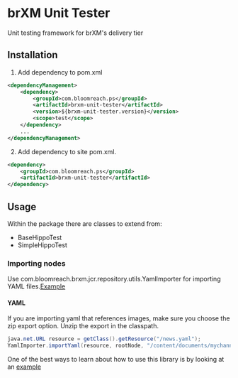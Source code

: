 # brXM Unit Tester

Unit testing framework for brXM's delivery tier

## Installation

1. Add dependency to pom.xml
```xml
<dependencyManagement>
    <dependency>
        <groupId>com.bloomreach.ps</groupId>
        <artifactId>brxm-unit-tester</artifactId>
        <version>${brxm-unit-tester.version}</version>
        <scope>test</scope>
    </dependency>
    ...
</dependencyManagement>
```

2. Add dependency to site pom.xml.
```xml
<dependency>
    <groupId>com.bloomreach.ps</groupId>
    <artifactId>brxm-unit-tester</artifactId>
</dependency>
```

## Usage
Within the package there are classes to extend from:

* BaseHippoTest
* SimpleHippoTest

### Importing nodes
Use com.bloomreach.brxm.jcr.repository.utils.YamlImporter for importing YAML files.[Example](https://code.onehippo.org/sandbox/brxm-unit-tester/blob/master/demo/myhippoproject/site/src/test/java/org/example/EssentialsListComponentTest.java)

#### YAML

If you are importing yaml that references images, make sure you choose the zip export option. Unzip the export
in the classpath.

```java
java.net.URL resource = getClass().getResource("/news.yaml");
YamlImporter.importYaml(resource, rootNode, "/content/documents/mychannel", "hippostd:folder");

```

One of the best ways to learn about how to use this library is by looking at an [example](https://code.onehippo.org/sandbox/brxm-unit-tester/blob/master/src/test/java/com/bloomreach/brxm/unittester/demo/EssentialsListComponentTest.java)